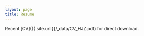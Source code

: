 ```yaml
---
layout: page
title: Resume
---
```

Recent [CV]({{ site.url }}/_data/CV_HJZ.pdf) for direct download.

